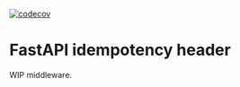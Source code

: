 [![codecov](https://codecov.io/gh/sondrelg/fastapi-idempotency-header/branch/main/graph/badge.svg?token=UOJTCSY8H7)](https://codecov.io/gh/sondrelg/fastapi-idempotency-header)

# FastAPI idempotency header

WIP middleware.
